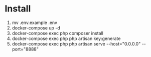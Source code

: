# Install

1) mv .env.example .env
2) docker-compose up -d
3) docker-compose exec php composer install
4) docker-compose exec php php artisan key:generate
5) docker-compose exec php php artisan serve --host="0.0.0.0" --port="8888"
